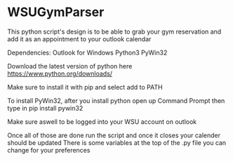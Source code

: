 # WSUGymParser
This python script's design is to be able to grab your gym reservation and add it as an appointment to your outlook calendar

Dependencies:
Outlook for Windows
Python3
PyWin32

Download the latest version of python here https://www.python.org/downloads/

Make sure to install it with pip and select add to PATH

To install PyWin32, after you install python open up Command Prompt then type in pip install pywin32

Make sure aswell to be logged into your WSU account on outlook

Once all of those are done run the script and once it closes your calender should be updated
There is some variables at the top of the .py file you can change for your preferences
